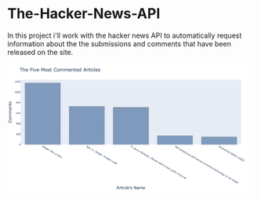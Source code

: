 # The-Hacker-News-API
In this project i'll work with the hacker news API to automatically request information about the the submissions and comments that have been released on the site.


![API - Hack News](./img/article.png)